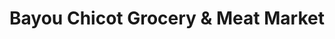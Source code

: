 ---
title: "Bayou Chicot Grocery & Meat Market"
url: /ville-platte/bayou-chicot-grocery-und-meat-market/
shop: Feinkost
---